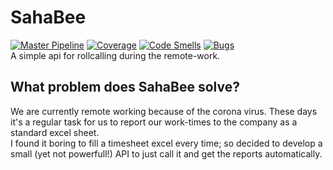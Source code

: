 # SahaBee
[![Master Pipeline](https://github.com/emranbm/sahabee/workflows/Main%20Workflow/badge.svg?branch=master)](https://github.com/emranbm/SahaBee/actions/workflows/main.yml)
[![Coverage](https://sonarcloud.io/api/project_badges/measure?project=emranbm_SahaBee&metric=coverage)](https://sonarcloud.io/dashboard?id=emranbm_SahaBee)
[![Code Smells](https://sonarcloud.io/api/project_badges/measure?project=emranbm_SahaBee&metric=code_smells)](https://sonarcloud.io/dashboard?id=emranbm_SahaBee)
[![Bugs](https://sonarcloud.io/api/project_badges/measure?project=emranbm_SahaBee&metric=bugs)](https://sonarcloud.io/dashboard?id=emranbm_SahaBee)  
A simple api for rollcalling during the remote-work.
## What problem does SahaBee solve?
We are currently remote working because of the corona virus. These days it's a regular task for us to report our work-times to the company as a standard excel sheet.  
I found it boring to fill a timesheet excel every time; so decided to develop a small (yet not powerfull!) API to just call it and get the reports automatically.
